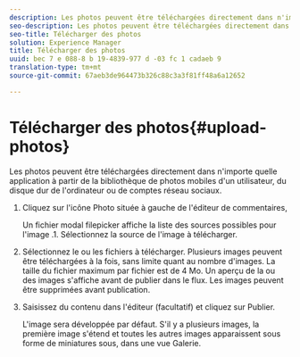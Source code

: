 ```yaml
---
description: Les photos peuvent être téléchargées directement dans n'importe quelle application à partir de la bibliothèque de photos mobiles d'un utilisateur, du disque dur de l'ordinateur ou de comptes réseau sociaux.
seo-description: Les photos peuvent être téléchargées directement dans n'importe quelle application à partir de la bibliothèque de photos mobiles d'un utilisateur, du disque dur de l'ordinateur ou de comptes réseau sociaux.
seo-title: Télécharger des photos
solution: Experience Manager
title: Télécharger des photos
uuid: bec 7 e 088-8 b 19-4839-977 d -03 fc 1 cadaeb 9
translation-type: tm+mt
source-git-commit: 67aeb3de964473b326c88c3a3f81ff48a6a12652

---
```



# Télécharger des photos{#upload-photos}

Les photos peuvent être téléchargées directement dans n&#39;importe quelle application à partir de la bibliothèque de photos mobiles d&#39;un utilisateur, du disque dur de l&#39;ordinateur ou de comptes réseau sociaux.

1. Cliquez sur l&#39;icône Photo située à gauche de l&#39;éditeur de commentaires,

   Un fichier modal filepicker affiche la liste des sources possibles pour l&#39;image .1. Sélectionnez la source de l&#39;image à télécharger.
1. Sélectionnez le ou les fichiers à télécharger. Plusieurs images peuvent être téléchargées à la fois, sans limite quant au nombre d&#39;images. La taille du fichier maximum par fichier est de 4 Mo. Un aperçu de la ou des images s&#39;affiche avant de publier dans le flux. Les images peuvent être supprimées avant publication.
1. Saisissez du contenu dans l&#39;éditeur (facultatif) et cliquez sur Publier.

   L&#39;image sera développée par défaut. S&#39;il y a plusieurs images, la première image s&#39;étend et toutes les autres images apparaissent sous forme de miniatures sous, dans une vue Galerie.
